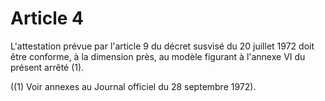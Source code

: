 # Article 4

L'attestation prévue par l'article 9 du décret susvisé du 20 juillet 1972 doit être conforme, à la dimension près, au modèle figurant à l'annexe VI du présent arrêté (1).

((1) Voir annexes au Journal officiel du 28 septembre 1972).
